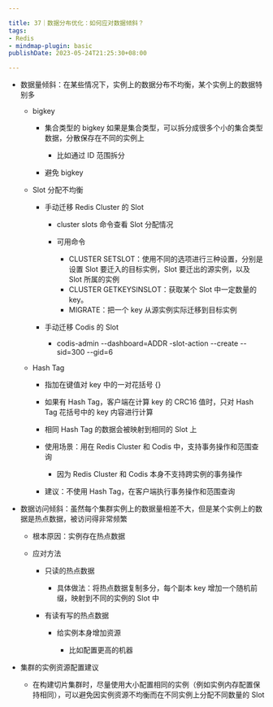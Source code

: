 ```yaml
---

title: 37｜数据分布优化：如何应对数据倾斜？
tags:
- Redis
- mindmap-plugin: basic
publishDate: 2023-05-24T21:25:30+08:00

---
```


- 数据量倾斜：在某些情况下，实例上的数据分布不均衡，某个实例上的数据特别多

  - bigkey

    - 集合类型的 bigkey 如果是集合类型，可以拆分成很多个小的集合类型数据，分散保存在不同的实例上

      - 比如通过 ID 范围拆分

    - 避免 bigkey

  - Slot 分配不均衡

    - 手动迁移 Redis Cluster 的 Slot

      - cluster slots 命令查看 Slot 分配情况
      - 可用命令

        - CLUSTER SETSLOT：使用不同的选项进行三种设置，分别是设置 Slot 要迁入的目标实例，Slot 要迁出的源实例，以及 Slot 所属的实例
        - CLUSTER GETKEYSINSLOT：获取某个 Slot 中一定数量的 key。
        - MIGRATE：把一个 key 从源实例实际迁移到目标实例

    - 手动迁移 Codis 的 Slot

      - codis-admin --dashboard=ADDR -slot-action --create --sid=300 --gid=6

  - Hash Tag

    - 指加在键值对 key 中的一对花括号 {}
    - 如果有 Hash Tag，客户端在计算 key 的 CRC16 值时，只对 Hash Tag 花括号中的 key 内容进行计算
    - 相同 Hash Tag 的数据会被映射到相同的 Slot 上
    - 使用场景：用在 Redis Cluster 和 Codis 中，支持事务操作和范围查询

      - 因为 Redis Cluster 和 Codis 本身不支持跨实例的事务操作

    - 建议：不使用 Hash Tag，在客户端执行事务操作和范围查询

- 数据访问倾斜：虽然每个集群实例上的数据量相差不大，但是某个实例上的数据是热点数据，被访问得非常频繁

  - 根本原因：实例存在热点数据
  - 应对方法

    - 只读的热点数据

      - 具体做法：将热点数据复制多分，每个副本 key 增加一个随机前缀，映射到不同的实例的 Slot 中

    - 有读有写的热点数据

      - 给实例本身增加资源

        - 比如配置更高的机器

- 集群的实例资源配置建议

  - 在构建切片集群时，尽量使用大小配置相同的实例（例如实例内存配置保持相同），可以避免因实例资源不均衡而在不同实例上分配不同数量的 Slot
